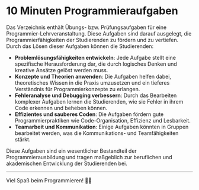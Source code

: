 # 10 Minuten Programmieraufgaben

Das Verzeichnis enthält Übungs- bzw. Prüfungsaufgaben für eine Programmier-Lehrveranstaltung. Diese Aufgaben sind darauf ausgelegt, die Programmierfähigkeiten der Studierenden zu fördern und zu vertiefen. Durch das Lösen dieser Aufgaben können die Studierenden:

- **Problemlösungsfähigkeiten entwickeln**: Jede Aufgabe stellt eine spezifische Herausforderung dar, die durch logisches Denken und kreative Ansätze gelöst werden muss.
- **Konzepte und Theorien anwenden**: Die Aufgaben helfen dabei, theoretisches Wissen in die Praxis umzusetzen und ein tieferes Verständnis für Programmierkonzepte zu erlangen.
- **Fehleranalyse und Debugging verbessern**: Durch das Bearbeiten komplexer Aufgaben lernen die Studierenden, wie sie Fehler in ihrem Code erkennen und beheben können.
- **Effizientes und sauberes Coden**: Die Aufgaben fördern gute Programmierpraktiken wie Code-Organisation, Effizienz und Lesbarkeit.
- **Teamarbeit und Kommunikation**: Einige Aufgaben könnten in Gruppen bearbeitet werden, was die Kommunikations- und Teamfähigkeiten stärkt.

Diese Aufgaben sind ein wesentlicher Bestandteil der Programmierausbildung und tragen maßgeblich zur beruflichen und akademischen Entwicklung der Studierenden bei.

---

Viel Spaß beim Programmieren! 🚀😊
